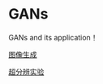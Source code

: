# GANs
GANs and its application！

[图像生成](https://nbviewer.jupyter.org/github.com/guker/GANs/blob/master/图像生成.ipynb)

[超分辨实验](https://nbviewer.jupyter.org/github.com/guker/GANs/blob/master/超分辨实验.ipynb)
